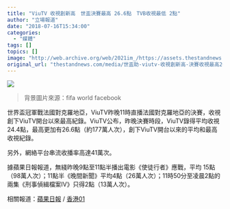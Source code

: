 ```yaml
---
title: "ViuTV 收視創新高　世盃決賽最高 26.6點　TVB收視最低 2點"
author: "立場報道"
date: "2018-07-16T15:34:00"
categories:
  - "媒體"
tags: []
topics: []
image: "http://web.archive.org/web/2021im_/https://assets.thestandnews.com/media/photos/viutv-03_qTlpz.png"
original_url: "thestandnews.com/media/世盃助-viutv-收視創新高-決賽收視最高26-6點-tvb-收視最低2點"
---
```

![](http://web.archive.org/web/2021im_/https://assets.thestandnews.com/media/photos/viutv-03_qTlpz.png)
> 背景圖片來源：fifa world facebook

世界盃冠軍戰法國對克羅地亞，ViuTV昨晚11時直播法國對克羅地亞的決賽，收視創下ViuTV開台以來最高紀錄。ViuTV公布，昨晚決賽時段，ViuTV錄得平均收視24.4點，最高更加有26.6點（約177萬人次），創下ViuTV開台以來的平均和最高收視紀錄。

另外，網絡平台串流收播率高達41萬次。

據蘋果日報報道，無綫昨晚9點至11點半播出電影《使徒行者》應戰，平均 15點（98萬人次）；11點半《晚間新聞》平均4點（26萬人次）；11時50分至凌晨2點的兩集《刑事偵緝檔案IV》只得2點（13萬人次）。

相關報道：[蘋果日報](http://web.archive.org/web/20211229132451/https://hk.entertainment.appledaily.com/enews/realtime/article/20180716/58447593) / [香港01](http://web.archive.org/web/20211229132451/https://www.hk01.com/%E5%8D%B3%E6%99%82%E5%A8%9B%E6%A8%82/211168/%E4%B8%96%E7%95%8C%E7%9B%83-viutv%E6%B1%BA%E8%B3%BD%E6%94%B6%E8%A6%96%E5%8F%88%E5%89%B5%E6%96%B0%E9%AB%98-%E7%BF%A1%E7%BF%A0%E5%8F%B0%E5%90%8C%E6%99%82%E6%AE%B5%E6%94%B6%E8%A6%96%E8%B7%8C%E8%87%B3j2%E6%B0%B4%E5%B9%B3)